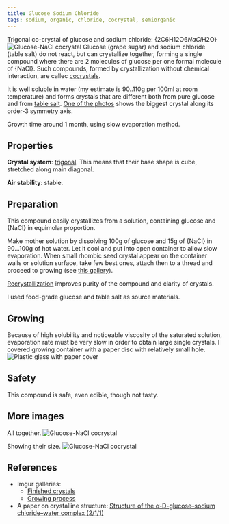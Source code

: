 ```yaml
---
title: Glucose Sodium Chloride
tags: sodium, organic, chloride, cocrystal, semiorganic
---
```

Trigonal co-crystal of glucose and sodium chloride: {2C6H12O6*NaCl*H2O}
![Glucose-NaCl cocrystal](@root/crystals/images/glucose-sodium-chloride/glucose-nacl-5.jpg)
<span class="cut"/>
Glucose (grape sugar) and sodium chloride (table salt) do not react, but can crystallize together, forming a single compound where there are 2 molecules of glucose per one  formal molecule of {NaCl}. Such compounds, formed by crystallization without chemical interaction, are callec [cocrystals](https://en.wikipedia.org/wiki/Cocrystal). 

It is well soluble in water (my estimate is 90..110g per 100ml at room temperature) and forms crystals that are different both from pure glucose and from [table salt](@root/crystals/sodium-chloride//). [One of the photos](@root/crystals/images/glucose-sodium-chloride/glucose-nacl-8.jpg) shows the biggest crystal along its order-3 symmetry axis.

Growth time around 1 month, using slow evaporation method.

## Properties
**Crystal system**: [trigonal](https://en.wikipedia.org/wiki/Trigonal_crystal_system). This means that their base shape is cube, stretched along main diagonal.

**Air stability**: stable.

## Preparation
This compound easily crystallizes from a solution, containing glucose and {NaCl} in equimolar proportion.

Make mother solution by dissolving 100g of glucose and 15g of {NaCl} in 90...100g of hot water. Let it cool and put into open container to allow slow evaporation. When small rhombic seed crystal appear on the container walls or solution surface, take few best ones, attach then to a thread and proceed to growing (see [this gallery](http://imgur.com/a/3h2Gf)).

[Recrystallization](https://en.wikipedia.org/wiki/Recrystallization_%28chemistry%29) improves purity of the compound and clarity of crystals.

I used food-grade glucose and table salt as source materials.

## Growing
Because of high solubility and noticeable viscosity of the saturated solution, evaporation rate must be very slow in order to obtain large single crystals. I covered growing container with a paper disc with relatively small hole.
![Plastic glass with paper cover](@root/crystals/images/glucose-sodium-chloride/grow-top.jpg)

## Safety
This compound is safe, even edible, though not tasty.

## More images
All together.
![Glucose-NaCl cocrystal](@root/crystals/images/glucose-sodium-chloride/glucose-nacl-6-square.jpg)

Showing their size.
![Glucose-NaCl cocrystal](@root/crystals/images/glucose-sodium-chloride/glucose-nacl-1.jpg)

## References
* Imgur galleries:
    * [Finished crystals](http://imgur.com/a/9zrgW)
    * [Growing process](http://imgur.com/a/3h2Gf)
* A paper on crystalline structure: [Structure of the α-D-glucose–sodium chloride–water complex (2/1/1)](https://www.researchgate.net/publication/239250605_Structure_of_the_a-D-glucose-sodium_chloride-water_complex_211)

